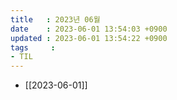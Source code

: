 ```yaml
---
title   : 2023년 06월
date    : 2023-06-01 13:54:03 +0900
updated : 2023-06-01 13:54:22 +0900
tags     : 
- TIL
---
```

- [[2023-06-01]]
